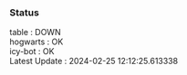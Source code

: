### Status


table : DOWN  
hogwarts : OK  
icy-bot : OK  
Latest Update : 2024-02-25 12:12:25.613338
